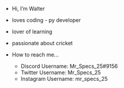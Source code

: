 - Hi, I’m Walter
- loves coding - py developer
- lover of learning
- passionate about cricket

- How to reach me...
  - Discord Username: Mr_Specs_25#9156
  - Twitter Username: Mr_Specs_25
  - Instagram Username: mr_specs_25
